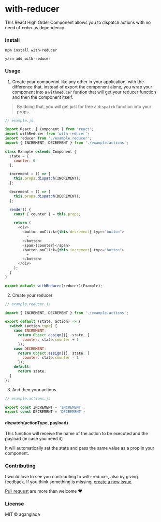 # with-reducer

This React High Order Component allows you to dispatch actions with no need of `redux` as dependency.

### Install

```
npm install with-reducer
```

```
yarn add with-reducer
```

### Usage

1. Create your compoennt like any other in your application, with the difference that, instead of export the component alone, you wrap your component into a `withReducer` funtion that will get your reducer function and then the component itself.

> By doing that, you will get just for free a `dispatch` function into your props.

```js
// example.js

import React, { Component } from 'react';
import withReducer from 'with-reducer';
import reducer from './example.reducer';
import { INCREMENT, DECREMENT } from './example.actions';

class Example extends Component {
  state = {
    counter: 0
  };

  increment = () => {
    this.props.dispatch(INCREMENT);
  };

  decrement = () => {
    this.props.dispatch(DECREMENT);
  };

  render() {
    const { counter } = this.props;

    return (
      <div>
        <button onClick={this.decrement} type="button">
          -
        </button>
        <span>{counter}</span>
        <button onClick={this.increment} type="button">
          +
        </button>
      </div>
    );
  }
}

export default withReducer(reducer)(Example);
```

2. Create your reducer

```js
// example.reducer.js

import { INCREMENT, DECREMENT } from './example.actions';

export default (state, action) => {
  switch (action.type) {
    case INCREMENT:
      return Object.assign({}, state, {
        counter: state.counter + 1
      });
    case DECREMENT:
      return Object.assign({}, state, {
        counter: state.counter - 1
      });
    default:
      return state;
  }
};
```

3. And then your actions

```js
// example.actions.js

export const INCREMENT = 'INCREMENT';
export const DECREMENT = 'DECREMENT';
```

#### dispatch(actionType, payload)

This function will receive the name of the action to be executed and the payload (in case you need it)

It will automatically set the state and pass the same value as a prop in your component.

### Contributing

I would love to see you contributing to with-reducer, also by giving feedback.
If you think something is missing, [create a new issue](https://github.com/aganglada/with-reducer/issues).

[Pull request](https://github.com/aganglada/with-reducer/pulls) are more than welcome ❤️️


### License

MIT &copy; aganglada
